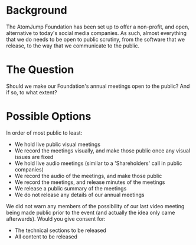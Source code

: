 # Background

The AtomJump Foundation has been set up to offer a non-profit, and open, alternative to today's social media companies. As such, almost everything that we do needs to be open to public scrutiny, from the software that we release, to the way that we communicate to the public.

# The Question

Should we make our Foundation's annual meetings open to the public? And if so, to what extent?

# Possible Options

In order of most public to least:

* We hold live public visual meetings
* We record the meetings visually, and make those public once any visual issues are fixed
* We hold live audio meetings (similar to a 'Shareholders' call in public companies)
* We record the audio of the meetings, and make those public
* We record the meetings, and release minutes of the meetings
* We release a public summary of the meetings
* We do not release any details of our annual meetings

We did not warn any members of the possibility of our last video meeting being made public prior to the event (and actually the idea only came afterwards). Would you give consent for: 

* The technical sections to be released
* All content to be released
